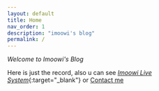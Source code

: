 ```yaml
---
layout: default
title: Home
nav_order: 1
description: "imoowi's blog"
permalink: /
---
```


_Welcome to Imoowi's Blog_

Here is just the record, also u can see [_Imoowi Live System_](http://www.imoowi.com){:target="_blank"} or [Contact me](/about/)

<div id="gitalk-container"></div>
<link rel="stylesheet" href="https://unpkg.com/gitalk/dist/gitalk.css">
<script src="https://unpkg.com/gitalk/dist/gitalk.min.js"></script>
<script type="text/javascript">
const gitalk = new Gitalk({
  clientID: 'c8000586a21c80291476',
  clientSecret: '043d2b75bd32c8d03f65d088bbd475c563a287f4',
  repo: 'imoowi.github.io',
  owner: 'imoowi',
  admin: ['imoowi'],
  distractionFreeMode: false  
});
gitalk.render('gitalk-container')
</script>
